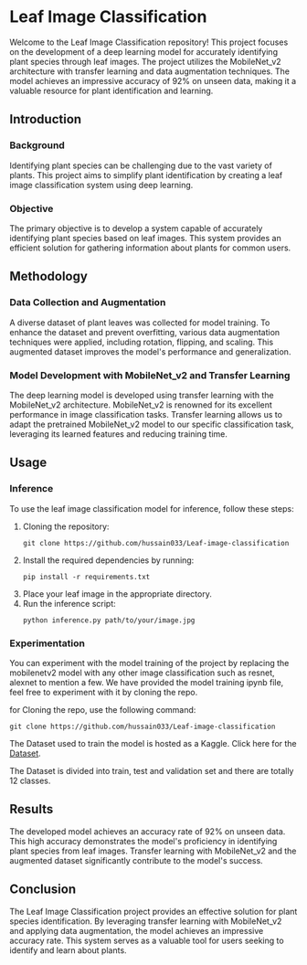 # Leaf Image Classification

Welcome to the Leaf Image Classification repository! This project focuses on the development of a deep learning model for accurately identifying plant species through leaf images. The project utilizes the MobileNet_v2 architecture with transfer learning and data augmentation techniques. The model achieves an impressive accuracy of 92% on unseen data, making it a valuable resource for plant identification and learning.

## Introduction

### Background
Identifying plant species can be challenging due to the vast variety of plants. This project aims to simplify plant identification by creating a leaf image classification system using deep learning.

### Objective
The primary objective is to develop a system capable of accurately identifying plant species based on leaf images. This system provides an efficient solution for gathering information about plants for common users.

## Methodology

### Data Collection and Augmentation
A diverse dataset of plant leaves was collected for model training. To enhance the dataset and prevent overfitting, various data augmentation techniques were applied, including rotation, flipping, and scaling. This augmented dataset improves the model's performance and generalization.

### Model Development with MobileNet_v2 and Transfer Learning
The deep learning model is developed using transfer learning with the MobileNet_v2 architecture. MobileNet_v2 is renowned for its excellent performance in image classification tasks. Transfer learning allows us to adapt the pretrained MobileNet_v2 model to our specific classification task, leveraging its learned features and reducing training time.

## Usage

### Inference
To use the leaf image classification model for inference, follow these steps:

1. Cloning the repository: 
   ```
   git clone https://github.com/hussain033/Leaf-image-classification
   ```
3. Install the required dependencies by running:
   ```
   pip install -r requirements.txt
   ```
4. Place your leaf image in the appropriate directory.
5. Run the inference script:
   ```
   python inference.py path/to/your/image.jpg
   ```

### Experimentation
You can experiment with the model training of the project by replacing the mobilenetv2 model with any other image classification such as resnet, alexnet to mention a few. 
We have provided the model training ipynb file, feel free to experiment with it by cloning the repo.

for Cloning the repo, use the following command:
``` 
git clone https://github.com/hussain033/Leaf-image-classification
```
The Dataset used to train the model is hosted as a Kaggle.
Click here for the [Dataset](https://www.kaggle.com/datasets/hmohamedhussain/leaves-image-dataset).

The Dataset is divided into train, test and validation set and there are totally 12 classes.

## Results

The developed model achieves an accuracy rate of 92% on unseen data. This high accuracy demonstrates the model's proficiency in identifying plant species from leaf images. Transfer learning with MobileNet_v2 and the augmented dataset significantly contribute to the model's success.

## Conclusion

The Leaf Image Classification project provides an effective solution for plant species identification. By leveraging transfer learning with MobileNet_v2 and applying data augmentation, the model achieves an impressive accuracy rate. This system serves as a valuable tool for users seeking to identify and learn about plants.


